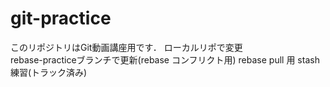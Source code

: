 ﻿# git-practice
このリポジトリはGit動画講座用です．
ローカルリポで変更  
rebase-practiceブランチで更新(rebase コンフリクト用)
rebase pull 用
stash練習(トラック済み)
